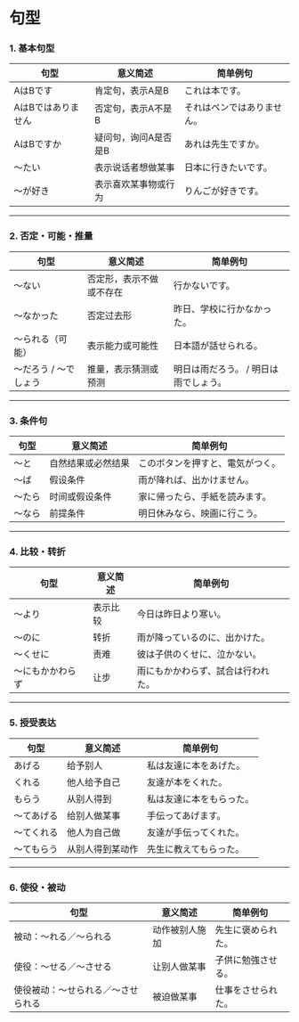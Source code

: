 # 句型

### **1. 基本句型**

| 句型         | 意义简述        | 简单例句          |
| ---------- | ----------- | ------------- |
| AはBです      | 肯定句，表示A是B   | これは本です。       |
| AはBではありません | 否定句，表示A不是B  | それはペンではありません。 |
| AはBですか     | 疑问句，询问A是否是B | あれは先生ですか。     |
| ～たい        | 表示说话者想做某事   | 日本に行きたいです。    |
| ～が好き       | 表示喜欢某事物或行为  | りんごが好きです。     |

***

### **2. 否定・可能・推量**

| 句型           | 意义简述         | 简单例句                 |
| ------------ | ------------ | -------------------- |
| ～ない          | 否定形，表示不做或不存在 | 行かないです。              |
| ～なかった        | 否定过去形        | 昨日、学校に行かなかった。        |
| ～られる（可能）     | 表示能力或可能性     | 日本語が話せられる。           |
| ～だろう / ～でしょう | 推量，表示猜测或预测   | 明日は雨だろう。 / 明日は雨でしょう。 |

***

### **3. 条件句**

| 句型  | 意义简述      | 简单例句             |
| --- | --------- | ---------------- |
| ～と  | 自然结果或必然结果 | このボタンを押すと、電気がつく。 |
| ～ば  | 假设条件      | 雨が降れば、出かけません。    |
| ～たら | 时间或假设条件   | 家に帰ったら、手紙を読みます。  |
| ～なら | 前提条件      | 明日休みなら、映画に行こう。   |

***

### **4. 比较・转折**

| 句型       | 意义简述 | 简单例句              |
| -------- | ---- | ----------------- |
| ～より      | 表示比较 | 今日は昨日より寒い。        |
| ～のに      | 转折   | 雨が降っているのに、出かけた。   |
| ～くせに     | 责难   | 彼は子供のくせに、泣かない。    |
| ～にもかかわらず | 让步   | 雨にもかかわらず、試合は行われた。 |

***

### **5. 授受表达**

| 句型    | 意义简述     | 简单例句         |
| ----- | -------- | ------------ |
| あげる   | 给予别人     | 私は友達に本をあげた。  |
| くれる   | 他人给予自己   | 友達が本をくれた。    |
| もらう   | 从别人得到    | 私は友達に本をもらった。 |
| ～てあげる | 给别人做某事   | 手伝ってあげます。    |
| ～てくれる | 他人为自己做   | 友達が手伝ってくれた。  |
| ～てもらう | 从别人得到某动作 | 先生に教えてもらった。  |

***

### **6. 使役・被动**

| 句型                | 意义简述    | 简单例句      |
| ----------------- | ------- | --------- |
| 被动：～れる／～られる       | 动作被别人施加 | 先生に褒められた。 |
| 使役：～せる／～させる       | 让别人做某事  | 子供に勉強させる。 |
| 使役被动：～せられる／～させられる | 被迫做某事   | 仕事をさせられた。 |
